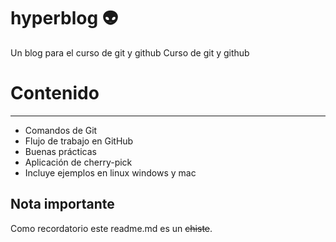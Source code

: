 # hyperblog 👽
Un blog para el curso de git y github
Curso de git y github
# Contenido

------------
- Comandos de Git
- Flujo de trabajo en GitHub
- Buenas prácticas
- Aplicación de cherry-pick
- Incluye ejemplos en linux windows y mac
## Nota importante
Como recordatorio este readme.md es un ~~chiste~~.